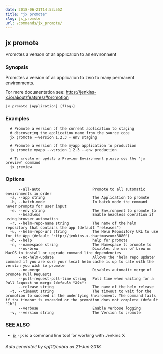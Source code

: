 ```yaml
---
date: 2018-06-21T14:53:55Z
title: "jx promote"
slug: jx_promote
url: /commands/jx_promote/
---
```

## jx promote

Promotes a version of an application to an environment

### Synopsis

Promotes a version of an application to zero to many permanent environments. 

For more documentation see: https://jenkins-x.io/about/features/#promotion

```
jx promote [application] [flags]
```

### Examples

```
  # Promote a version of the current application to staging
  # discovering the application name from the source code
  jx promote --version 1.2.3 --env staging
  
  # Promote a version of the myapp application to production
  jx promote myapp --version 1.2.3 --env production
  
  # To create or update a Preview Environment please see the 'jx preview' command
  jx preview
```

### Options

```
      --all-auto                        Promote to all automatic environments in order
  -a, --app string                      The Application to promote
  -b, --batch-mode                      In batch mode the command never prompts for user input
  -e, --env string                      The Environment to promote to
      --headless                        Enable headless operation if using browser automation
  -r, --helm-repo-name string           The name of the helm repository that contains the app (default "releases")
  -u, --helm-repo-url string            The Helm Repository URL to use for the App (default "http://jenkins-x-chartmuseum:8080")
  -h, --help                            help for promote
  -n, --namespace string                The Namespace to promote to
      --no-brew                         Disables the use of brew on MacOS to install or upgrade command line dependencies
      --no-helm-update                  Allows the 'helm repo update' command if you are sure your local helm cache is up to date with the version you wish to promote
      --no-merge                        Disables automatic merge of promote Pull Requests
      --pull-request-poll-time string   Poll time when waiting for a Pull Request to merge (default "20s")
      --release string                  The name of the helm release
  -t, --timeout string                  The timeout to wait for the promotion to succeed in the underlying Environment. The command fails if the timeout is exceeded or the promotion does not complete (default "1h")
      --verbose                         Enable verbose logging
  -v, --version string                  The Version to promote
```

### SEE ALSO

* [jx](/commands/jx/)	 - jx is a command line tool for working with Jenkins X

###### Auto generated by spf13/cobra on 21-Jun-2018
